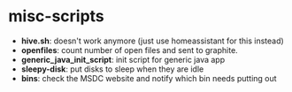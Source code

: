 misc-scripts
============

* **hive.sh**: doesn't work anymore (just use homeassistant for this instead)
* **openfiles**: count number of open files and sent to graphite. 
* **generic_java_init_script**: init script for generic java app
* **sleepy-disk**: put disks to sleep when they are idle
* **bins**: check the MSDC website and notify which bin needs putting out 
